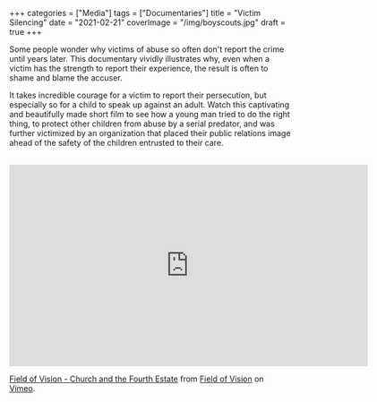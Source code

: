 +++
categories = ["Media"]
tags = ["Documentaries"]
title = "Victim Silencing"
date = "2021-02-21"
coverImage = "/img/boyscouts.jpg"
draft = true
+++

Some people wonder why victims of abuse so often don't report the crime until years later. This documentary vividly illustrates why, even when a victim has the strength to report their experience, the result is often to shame and blame the accuser.

<!--more-->

It takes incredible courage for a victim to report their persecution, but especially so for a child to speak up against an adult. Watch this captivating and beautifully made short film to see how a young man tried to do the right thing, to protect other children from abuse by a serial predator, and was further victimized by an organization that placed their public relations image ahead of the safety of the children entrusted to their care.

<br>

<iframe src="https://player.vimeo.com/video/492124782" width="640" height="360" frameborder="0" allow="autoplay; fullscreen; picture-in-picture" allowfullscreen></iframe>
<p><a href="https://vimeo.com/492124782">Field of Vision - Church and the Fourth Estate</a> from <a href="https://vimeo.com/fieldofvision">Field of Vision</a> on <a href="https://vimeo.com">Vimeo</a>.</p>
